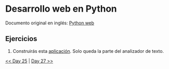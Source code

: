 # Desarrollo web en Python

Documento original en inglés: [Python web](https://github.com/Asabeneh/30-Days-Of-Python/blob/master/26_Day_Python_web/26_python_web.md)

## Ejercicios

1. Construirás esta [aplicación](https://thirtydaysofpython-v1-final.herokuapp.com/). Solo queda la parte del analizador de texto.

[<< Day 25](../25_Pandas/README.md) | [Day 27 >>](../27_Python_con_MongoDB/README.md)
